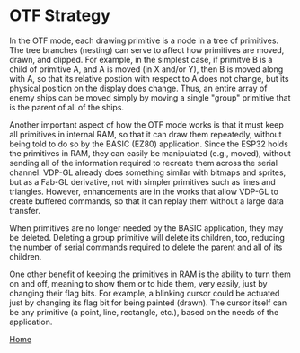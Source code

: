 # OTF Strategy

In the OTF mode, each drawing primitive is a node in a tree of primitives. The tree branches (nesting) can
serve to affect how primitives are moved, drawn, and clipped. For example, in the simplest case, if primitve B
is a child of primitive A, and A is moved (in X and/or Y), then B is moved along with A, so that its relative
postion with respect to A does not change, but its physical position on the display does change. Thus, an entire array of enemy ships can
be moved simply by moving a single "group" primitive that is the parent of all of the ships.

Another important aspect of how the OTF mode works is that it must keep all primitives in internal RAM,
so that it can draw them repeatedly, without being told to do so by the BASIC (EZ80) application. Since
the ESP32 holds the primitives in RAM, they can easily be manipulated (e.g., moved), without sending
all of the information required to recreate them across the serial channel. VDP-GL already does something
similar with bitmaps and sprites, but as a Fab-GL derivative, not with simpler primitives such as lines and triangles. However,
enhancements are in the works that allow VDP-GL to create buffered
commands, so that it can replay them without a large data transfer.

When primitives are no longer needed by the BASIC application, they may be deleted. Deleting a group
primitive will delete its children, too, reducing the number of serial commands required to delete
the parent and all of its children.

One other benefit of keeping the primitives in RAM is the ability to turn them on and off, meaning
to show them or to hide them, very easily, just by changing their flag bits. For example, a blinking
cursor could be actuated just by changing its flag bit for being painted (drawn). The cursor itself can
be any primitive (a point, line, rectangle, etc.), based on the needs of the application.

[Home](otf_mode.md)
